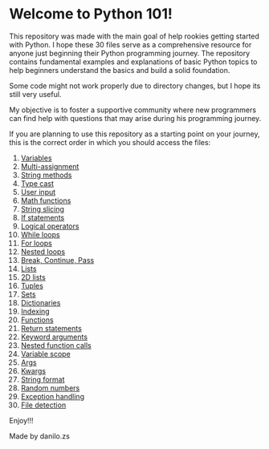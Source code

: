 # Welcome to Python 101!

This repository was made with the main goal of help rookies getting started with Python. I hope these 30 files serve as a comprehensive resource for anyone just beginning their Python programming journey. The repository contains fundamental examples and explanations of basic Python topics to help beginners understand the basics and build a solid foundation.

Some code might not work properly due to directory changes, but I hope its still very useful. 

My objective is to foster a supportive community where new programmers can find help with questions that may arise during his programming journey.

If you are planning to use this repository as a starting point on your journey, this is the correct order in which you should access the files:


1. [Variables](/code/Variables.py)
2. [Multi-assignment](/code/Multi-assignment.py)
3. [String methods](/code/String%20methods.py)
4. [Type cast](/code/Type%20cast.py)
5. [User input](/code/User%20input.py)
6. [Math functions](/code/Math%20functions.py)
7. [String slicing](/code/String%20slicing.py)
8. [If statements](/code/If%20statements.py)
9. [Logical operators](/code/Logical%20operators.py)
10. [While loops](/code/While%20loops.py)
11. [For loops](/code/For%20loops.py)
12. [Nested loops](/code/Nested%20loops.py)
13. [Break, Continue, Pass](/code/Break%2C%20Continue%2C%20Pass.py)
14. [Lists](/code/Lists.py)
15. [2D lists](/code/2D%20lists.py)
16. [Tuples](/code/Tuples.py)
17. [Sets](/code/Sets.py)
18. [Dictionaries](/code/Dictionaries.py)
19. [Indexing](/code/Indexing.py)
20. [Functions](/code/Functions.py)
21. [Return statements](/code/Return%20statements.py)
22. [Keyword arguments](/code/Keyword%20arguments.py)
23. [Nested function calls](/code/Nested%20functions%20calls.py)
24. [Variable scope](/code/Variable%20scope.py)
25. [Args](/code/*args.py)
26. [Kwargs](/code/**kwargs.py)
27. [String format](/code/String%20format.py)
28. [Random numbers](/code/Random%20numbers.py)
29. [Exception handling](/code/Exception%20handling.py)
30. [File detection](/code/File%20detection.py)


Enjoy!!!

Made by danilo.zs
